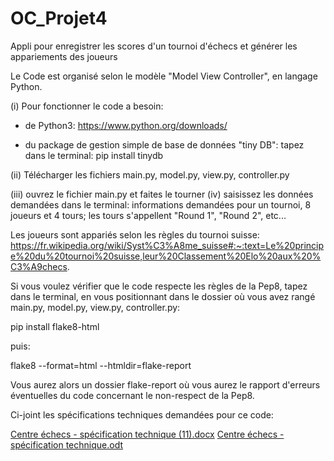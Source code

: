 # OC_Projet4
Appli pour enregistrer les scores d'un tournoi d'échecs et générer les appariements des joueurs

Le Code est organisé selon le modèle "Model View Controller", en langage Python. 

(i) Pour fonctionner le code a besoin:
- de Python3: https://www.python.org/downloads/

- du package de gestion simple de base de données "tiny DB": tapez dans le terminal:
 pip install tinydb

(ii) Télécharger les fichiers main.py, model.py, view.py, controller.py

(iii) ouvrez le fichier main.py et faites le tourner
(iv) saisissez les données demandées dans le terminal: informations demandées pour un tournoi, 8 joueurs et 4 tours; les tours s'appellent "Round 1", "Round 2", etc...

Les joueurs sont appariés selon les règles du tournoi suisse: 
https://fr.wikipedia.org/wiki/Syst%C3%A8me_suisse#:~:text=Le%20principe%20du%20tournoi%20suisse,leur%20Classement%20Elo%20aux%20%C3%A9checs.

Si vous voulez vérifier que le code respecte les règles de la Pep8, tapez dans le terminal, 
en vous positionnant dans le dossier où vous avez rangé main.py, model.py, view.py, controller.py:

pip install flake8-html

puis:

flake8 --format=html --htmldir=flake-report

Vous aurez alors un dossier flake-report où vous aurez le rapport d'erreurs éventuelles du code concernant le non-respect de la Pep8.

Ci-joint les spécifications techniques demandées pour ce code:

[Centre échecs - spécification technique (11).docx](https://github.com/MargueriteEffren/OC_Projet4/files/8660324/Centre.echecs.-.specification.technique.11.docx)
[Centre échecs - spécification technique.odt](https://github.com/MargueriteEffren/OC_Projet4/files/8660332/Centre.echecs.-.specification.technique.odt)
